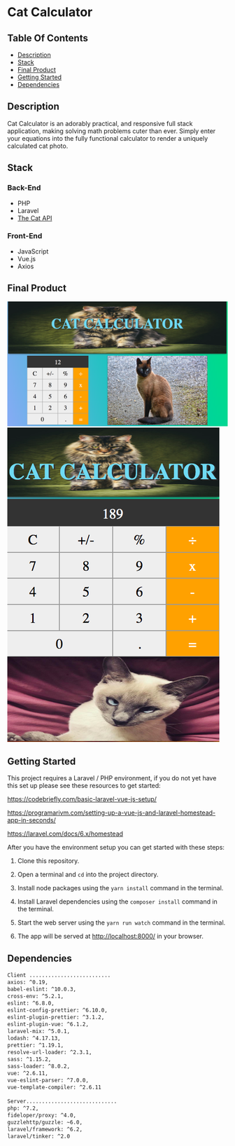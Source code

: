 # Cat Calculator

## Table Of Contents

-   [Description](#description)
-   [Stack](#stack)
-   [Final Product](#final-product)
-   [Getting Started](#getting-started)
-   [Dependencies](#dependencies)

## Description

Cat Calculator is an adorably practical, and responsive full stack application, making solving math problems cuter than ever. Simply enter your equations into the fully functional calculator to render a uniquely calculated cat photo.

## Stack

### Back-End

-   PHP
-   Laravel
-   [The Cat API](https://thecatapi.com/)

### Front-End

-   JavaScript
-   Vue.js
-   Axios

## Final Product

!["main page of cat calculator"]('./../docs/cat-calc.png)
!["mobile view of cat calculator"]('./../docs/mobile-catcalc.png)

## Getting Started

This project requires a Laravel / PHP environment, if you do not yet have this set up please see these resources to get started:

https://codebriefly.com/basic-laravel-vue-js-setup/

https://programarivm.com/setting-up-a-vue-js-and-laravel-homestead-app-in-seconds/

https://laravel.com/docs/6.x/homestead

After you have the environment setup you can get started with these steps:

1. Clone this repository.

2. Open a terminal and `cd` into the project directory.

3. Install node packages using the `yarn install` command in the terminal.

4. Install Laravel dependencies using the `composer install` command in the terminal.

5. Start the web server using the `yarn run watch` command in the terminal.

6. The app will be served at <http://localhost:8000/> in your browser.

## Dependencies

```
Client ..........................
axios: ^0.19,
babel-eslint: ^10.0.3,
cross-env: ^5.2.1,
eslint: ^6.8.0,
eslint-config-prettier: ^6.10.0,
eslint-plugin-prettier: ^3.1.2,
eslint-plugin-vue: ^6.1.2,
laravel-mix: ^5.0.1,
lodash: ^4.17.13,
prettier: ^1.19.1,
resolve-url-loader: ^2.3.1,
sass: ^1.15.2,
sass-loader: ^8.0.2,
vue: ^2.6.11,
vue-eslint-parser: ^7.0.0,
vue-template-compiler: ^2.6.11

Server.............................
php: ^7.2,
fideloper/proxy: ^4.0,
guzzlehttp/guzzle: ~6.0,
laravel/framework: ^6.2,
laravel/tinker: ^2.0
```
